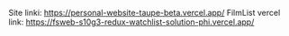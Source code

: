 Site linki: https://personal-website-taupe-beta.vercel.app/
FilmList vercel link: https://fsweb-s10g3-redux-watchlist-solution-phi.vercel.app/